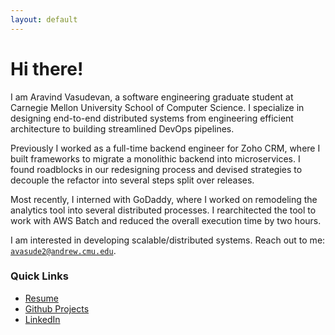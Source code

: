 ```yaml
---
layout: default
---
```


# Hi there!

I am Aravind Vasudevan, a software engineering graduate student at Carnegie Mellon University School of Computer Science. I specialize in designing end-to-end distributed systems from engineering efficient architecture to building streamlined DevOps pipelines. 

Previously I worked as a full-time backend engineer for Zoho CRM, where I built frameworks to migrate a monolithic backend into microservices. I found roadblocks in our redesigning process and devised strategies to decouple the refactor into several steps split over releases.

Most recently, I interned with GoDaddy, where I worked on remodeling the analytics tool into several distributed processes. I rearchitected the tool to work with AWS Batch and reduced the overall execution time by two hours.

I am interested in developing scalable/distributed systems. Reach out to me: <a href="mailto:avasude2@andrew.cmu.edu">`avasude2@andrew.cmu.edu`</a>.

### Quick Links
- [Resume](https://github.com/AravindVasudev/resume/raw/master/aravind_vasudevan.pdf)
- [Github Projects](https://github.com/AravindVasudev)
- [LinkedIn](https://www.linkedin.com/in/aravindvasudev/)